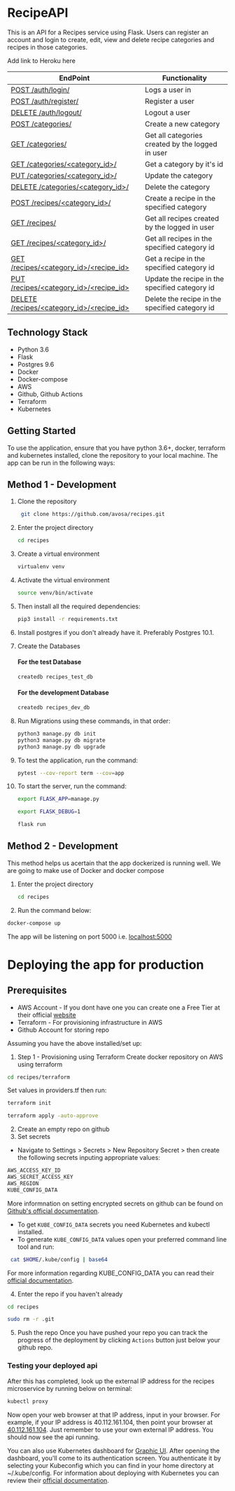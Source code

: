# RecipeAPI

This is an API for a Recipes service using Flask. Users can register an account and login to create, edit, view and delete recipe categories and recipes in those categories.

Add link to Heroku here

| EndPoint                                          | Functionality                                    |
| ------------------------------------------------- | ------------------------------------------------ |
| [ POST /auth/login/ ](#)                          | Logs a user in                                   |
| [ POST /auth/register/ ](#)                       | Register a user                                  |
| [ DELETE /auth/logout/ ](#)                       | Logout a user                                    |
| [ POST /categories/ ](#)                          | Create a new category                            |
| [ GET /categories/ ](#)                           | Get all categories created by the logged in user |
| [ GET /categories/\<category_id>/ ](#)            | Get a category by it's id                        |
| [ PUT /categories/\<category_id>/ ](#)            | Update the category                              |
| [ DELETE /categories/\<category_id>/ ](#)         | Delete the category                              |
| [ POST /recipes/\<category_id>/ ](#)              | Create a recipe in the specified category        |
| [ GET /recipes/](#)                               | Get all recipes created by the logged in user    |
| [ GET /recipes/\<category_id>/](#)                | Get all recipes in the specified category id     |
| [ GET /recipes/\<category_id>/\<recipe_id>](#)    | Get a recipe in the specified category id        |
| [ PUT /recipes/\<category_id>/<recipe_id> ](#)    | Update the recipe in the specified category id   |
| [ DELETE /recipes/\<category_id>/<recipe_id> ](#) | Delete the recipe in the specified category id   |

## Technology Stack

- Python 3.6
- Flask
- Postgres 9.6
- Docker 
- Docker-compose
- AWS
- Github, Github Actions
- Terraform
- Kubernetes

## Getting Started

To use the application, ensure that you have python 3.6+, docker, terraform and kubernetes installed, clone the repository to your local machine. The app can be run in the following ways:

## Method 1 - Development

1. Clone the repository
   ```bash
    git clone https://github.com/avosa/recipes.git
   ```

2. Enter the project directory
   ```bash
   cd recipes
   ```
3. Create a virtual environment
   ```bash
   virtualenv venv
   ```
4. Activate the virtual environment
   ```bash
   source venv/bin/activate
   ```
5. Then install all the required dependencies:
   ```bash
   pip3 install -r requirements.txt
   ```
6. Install postgres if you don't already have it. Preferably Postgres 10.1.

7. Create the Databases

   #### For the test Database
   ```bash
   createdb recipes_test_db
   ```

   #### For the development Database
   ```bash
   createdb recipes_dev_db
   ```
8.  Run Migrations using these commands, in that order:
      ```bash
      python3 manage.py db init
      python3 manage.py db migrate
      python3 manage.py db upgrade
      ```

11. To test the application, run the command:
      ```bash
      pytest --cov-report term --cov=app
      ```

12. To start the server, run the command:
      ```bash
      export FLASK_APP=manage.py

      export FLASK_DEBUG=1

      flask run
      ```
## Method 2 - Development
This method helps us acertain that the app dockerized is running well.
We are going to make use of Docker and docker compose
1. Enter the project directory
   ```bash
   cd recipes
   ```
2. Run the command below:
```bash
docker-compose up
```
The app will be listening on port 5000 i.e. [localhost:5000](http://127.0.0.1:5000/)

# Deploying the app for production
## Prerequisites
- AWS Account - If you dont have one you can create one a Free Tier at their official [website](https://aws.amazon.com/free/)
- Terraform - For provisioning infrastructure in AWS
- Github Account for storing repo

Assuming you have the above installed/set up:
1. Step 1 - Provisioning using Terraform
Create docker repository on AWS using terraform
```bash
cd recipes/terraform
```
Set values in providers.tf then run:
```bash
terraform init

terraform apply -auto-approve
```

2. Create an empty repo on github
3. Set secrets
- Navigate to Settings > Secrets > New Repository Secret > then create the following secrets inputing appropriate values:
```bash
AWS_ACCESS_KEY_ID
AWS_SECRET_ACCESS_KEY
AWS_REGION
KUBE_CONFIG_DATA
```
More informnation on setting encrypted secrets on github can be found on [Github's official documentation](https://docs.github.com/en/actions/security-guides/encrypted-secrets).

* To get `KUBE_CONFIG_DATA` secrets you need Kubernetes and kubectl installed.
* To generate `KUBE_CONFIG_DATA` values open your preferred command line tool and run: 
```bash
 cat $HOME/.kube/config | base64
 ```
For more information regarding KUBE_CONFIG_DATA you can read their [official documentation](https://github.com/marketplace/actions/kubectl-for-eks#secrets).

4. Enter the repo if you haven't already 
```bash 
cd recipes

sudo rm -r .git 
```
5. Push the repo
Once you have pushed your repo you can track the progress of the deployment by clicking `Actions` button just below your github repo.

### Testing your deployed api
After this has completed, look up the external IP address for the recipes microservice by running below on terminal:
```bash
kubectl proxy 
```

Now open your web browser at that IP address, input in your browser. For example, if your IP address is 40.112.161.104, then point your browser at [40.112.161.104](http://40.112.161.104/). Just remember to use your own external IP address. You should now see the api running.


You can also use Kubernetes dashboard for [Graphic UI](http://localhost:8001/api/v1/namespaces/kubernetes-dashboard/services/https:kubernetes-dashboard:/proxy/#/login). After opening the dashboard, you'll come to its authentication screen. You authenticate it by selecting your Kubeconfig which you can find in your home directory at ~/.kube/config. For information about deploying with Kubernetes you can review their [official documentation](https://kubernetes.io/docs/tasks/access-application-cluster/web-ui-dashboard/).



